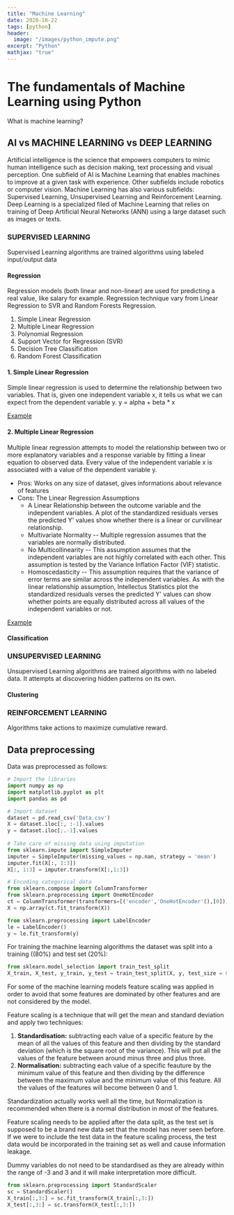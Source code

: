 ```yaml
---
title: "Machine Learning"
date: 2020-10-22
tags: [python]
header:
  image: "/images/python_impute.png"
excerpt: "Python"
mathjax: "true"
---
```


# The fundamentals of Machine Learning using Python

What is machine learning?

## AI vs MACHINE LEARNING vs DEEP LEARNING
Artificial intelligence is the science that empowers computers to mimic human intelligence such as decision making, text processing and visual perception. One subfield of AI is Machine Learning that enables machines to improve at a given task with experience. Other subfields include robotics or computer vision. Machine Learning has also various subfields: Supervised Learning, Unsupervised Learning and Reinforcement Learning. Deep Learning is a specialized filed of Machine Learning that relies on training of Deep Artificial Neural Networks (ANN) using a large dataset such as images or texts.

### SUPERVISED LEARNING
Supervised Learning algorithms are trained algorithms using labeled input/output data

#### Regression
Regression models (both linear and non-linear) are used for predicting a real value, like salary for example. Regression technique vary from Linear Regression to SVR and Random Forests Regression.

1. Simple Linear Regression
2. Multiple Linear Regression
3. Polynomial Regression
4. Support Vector for Regression (SVR)
5. Decision Tree Classification
6. Random Forest Classification

#### 1. Simple Linear Regression
Simple linear regression is used to determine the relationship between two variables. That is, given one independent variable x, it tells us what we can expect from the dependent variable y. 
y = alpha + beta * x

[Example](/assets/simple_linear_regression.pdf)


#### 2. Multiple Linear Regression
Multiple linear regression attempts to model the relationship between two or more explanatory variables and a response variable by fitting a linear equation to observed data. Every value of the independent variable x is associated with a value of the dependent variable y.

* Pros: Works on any size of dataset, gives informations about relevance of features
* Cons: The Linear Regression Assumptions
  * A Linear Relationship between the outcome variable and the independent variables.  A plot of the standardized residuals verses the predicted Y' values show whether there is a linear or curvilinear relationship.
  * Multivariate Normality -- Multiple regression assumes that the variables are normally distributed.
  * No Multicollinearity -- This assumption assumes that the independent variables are not highly correlated with each other. This assumption is tested by the Variance Inflation Factor (VIF) statistic.
  * Homoscedasticity -- This assumption requires that the variance of error terms are similar across the independent variables. As with the linear relationship assumption, Intellectus Statistics plot the standardized residuals verses the predicted Y' values can show whether points are equally distributed across all values of the independent variables or not.

[Example](/assets/multiple_linear_regression.pdf)


#### Classification

### UNSUPERVISED LEARNING
Unsupervised Learning algorithms are trained algorithms with no labeled data. It attempts at discovering hidden patterns on its own.

#### Clustering

### REINFORCEMENT LEARNING
Algorithms take actions to maximize cumulative reward.



## Data preprocessing

Data was preprocessed as follows:

```python
# Import the libraries
import numpy as np
import matplotlib.pyplot as plt
import pandas as pd

# Import dataset
dataset = pd.read_csv('Data.csv')
X = dataset.iloc[:, :-1].values
y = dataset.iloc[;.-1].values
    
# Take care of missing data using imputation
from sklearn.impute import SimpleImputer
imputer = SimpleImputer(missing_values = np.nan, strategy = 'mean')
imputer.fit(X[:, 1:3])
X[:, 1:3] = imputer.transform(X[:,1:3]) 

# Encoding categorical data
from sklearn.compose import ColumnTransformer
from sklearn.preprocessing import OneHotEncoder
ct = ColumnTransformer(transformers=[('encoder','OneHotEncoder'(),[0])], remainder='passthrough' 
X = np.array(ct.fit_transform(X))

from sklearn.preprocessing import LabelEncoder
le = LabelEncoder()
y = le.fit_transform(y)
```

For training the machine learning algorithms the dataset was split into a training ((80%) and test set (20%):
```python
from sklearn.model_selection import train_test_split
X_train, X_test, y_train, y_test = train_test_split(X, y, test_size = 0.2, random_state = 1)
```

For some of the machine learning models feature scaling was applied in order to avoid that some features are dominated by other features and are not considered by the model.

Feature scaling is a technique that will get the mean and standard deviation and apply two techniques:
1. **Standardisation:** subtracting each value of a specific feature by the mean of all the values of this feature and then dividing by the standard deviation (which is the square root of the variance). This will put all the values of the feature between around minus three and plus three.
2. **Normalisation:** subtracting each value of a specific feauture by the minimum value of this feature and then dividing by the difference between the maximum value and the minimum value of this feature. All the values of the features will become between 0 and 1.

Standardization actually works well all the time, but Normalization is recommended when there is a normal distribution in most of the features.

Feature scaling needs to be applied after the data split, as the test set is supposed to be a brand new data set that the model has never seen before. 
If we were to include the test data in the feature scaling process, the test data would be incorporated in the training set as well and cause information leakage.

Dummy variables do not need to be standardised as they are already within the range of -3 and 3 and it will make interpretation more difficult.

```python
from sklearn.preprocessing import StandardScaler
sc = StandardScaler()
X_train[:,3:] = sc.fit_transform(X_train[:,3:])
X_test[:,3:] = sc.transform(X_test[:,3:])
```

